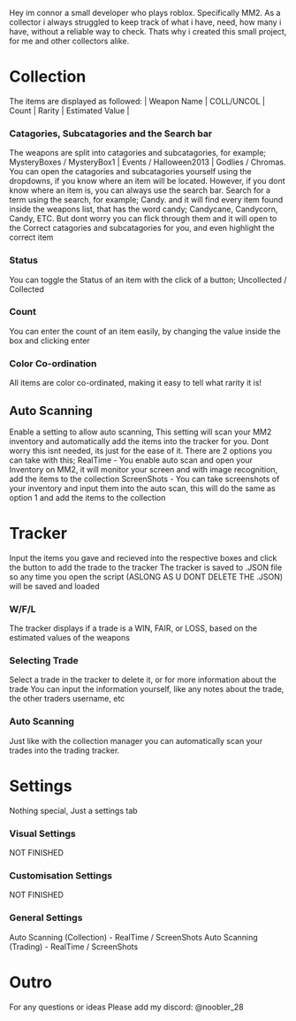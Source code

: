 Hey im connor a small developer who plays roblox. Specifically MM2.
As a collector i always struggled to keep track of what i have, need, how many i have, without a reliable way to check.
Thats why i created this small project, for me and other collectors alike.

# Collection
The items are displayed as followed:
| Weapon Name | COLL/UNCOL | Count | Rarity | Estimated Value |

### Catagories, Subcatagories and the Search bar 
The weapons are split into catagories and subcatagories, for example; MysteryBoxes / MysteryBox1 | Events / Halloween2013 | Godlies / Chromas.
You can open the catagories and subcatagories yourself using the dropdowns, if you know where an item will be located.
However, if you dont know where an item is, you can always use the search bar. Search for a term using the search, for example; Candy.
and it will find every item found inside the weapons list, that has the word candy; Candycane, Candycorn, Candy, ETC. 
But dont worry you can flick through them and it will open to the Correct catagories and subcatagories for you, and even highlight the correct item
### Status 
You can toggle the Status of an item with the click of a button; Uncollected / Collected
### Count
You can enter the count of an item easily, by changing the value inside the box and clicking enter
### Color Co-ordination
All items are color co-ordinated, making it easy to tell what rarity it is!
## Auto Scanning
Enable a setting to allow auto scanning, This setting will scan your MM2 inventory and automatically add the items into the tracker for you.
Dont worry this isnt needed, its just for the ease of it.
There are 2 options you can take with this; 
RealTime - You enable auto scan and open your Inventory on MM2, it will monitor your screen and with image recognition, add the items to the collection
ScreenShots - You can take screenshots of your inventory and input them into the auto scan, this will do the same as option 1 and add the items to the collection



# Tracker
Input the items you gave and recieved into the respective boxes and click the button to add the trade to the tracker
The tracker is saved to .JSON file so any time you open the script (ASLONG AS U DONT DELETE THE .JSON) will be saved and loaded
### W/F/L
The tracker displays if a trade is a WIN, FAIR, or LOSS, based on the estimated values of the weapons
### Selecting Trade
Select a trade in the tracker to delete it, or for more information about the trade
You can input the information yourself, like any notes about the trade, the other traders username, etc
### Auto Scanning
Just like with the collection manager you can automatically scan your trades into the trading tracker.

# Settings
Nothing special, Just a settings tab

### Visual Settings
NOT FINISHED
### Customisation Settings
NOT FINISHED
### General Settings
Auto Scanning (Collection) - RealTime / ScreenShots
Auto Scanning (Trading) - RealTime / ScreenShots

# Outro
For any questions or ideas Please add my discord: @noobler_28

